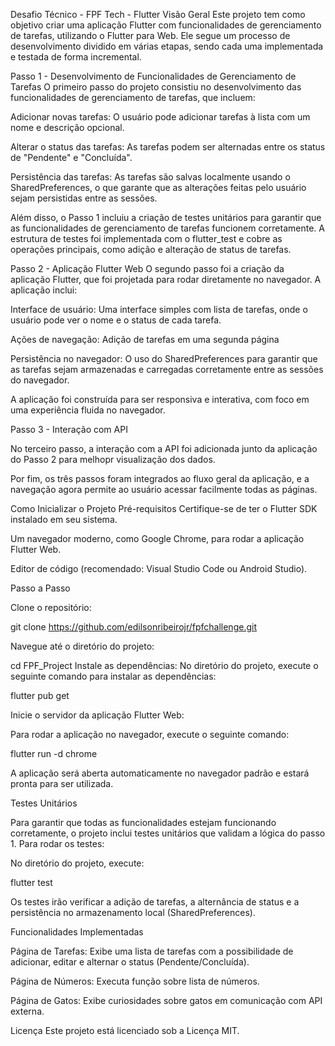 Desafio Técnico - FPF Tech - Flutter
Visão Geral
Este projeto tem como objetivo criar uma aplicação Flutter com funcionalidades de gerenciamento de tarefas, utilizando o Flutter para Web. Ele segue um processo de desenvolvimento dividido em várias etapas, sendo cada uma implementada e testada de forma incremental.

Passo 1 - Desenvolvimento de Funcionalidades de Gerenciamento de Tarefas
O primeiro passo do projeto consistiu no desenvolvimento das funcionalidades de gerenciamento de tarefas, que incluem:

Adicionar novas tarefas: O usuário pode adicionar tarefas à lista com um nome e descrição opcional.

Alterar o status das tarefas: As tarefas podem ser alternadas entre os status de "Pendente" e "Concluída".

Persistência das tarefas: As tarefas são salvas localmente usando o SharedPreferences, o que garante que as alterações feitas pelo usuário sejam persistidas entre as sessões.

Além disso, o Passo 1 incluiu a criação de testes unitários para garantir que as funcionalidades de gerenciamento de tarefas funcionem corretamente. A estrutura de testes foi implementada com o flutter_test e cobre as operações principais, como adição e alteração de status de tarefas.

Passo 2 - Aplicação Flutter Web
O segundo passo foi a criação da aplicação Flutter, que foi projetada para rodar diretamente no navegador. A aplicação inclui:

Interface de usuário: Uma interface simples com lista de tarefas, onde o usuário pode ver o nome e o status de cada tarefa.

Ações de navegação: Adição de tarefas em uma segunda página

Persistência no navegador: O uso do SharedPreferences para garantir que as tarefas sejam armazenadas e carregadas corretamente entre as sessões do navegador.

A aplicação foi construída para ser responsiva e interativa, com foco em uma experiência fluida no navegador.

Passo 3 - Interação com API

No terceiro passo, a interação com a API foi adicionada junto da aplicação do Passo 2 para melhopr visualização dos dados.

Por fim, os três passos foram integrados ao fluxo geral da aplicação, e a navegação agora permite ao usuário acessar facilmente todas as páginas.


Como Inicializar o Projeto
Pré-requisitos
Certifique-se de ter o Flutter SDK instalado em seu sistema.

Um navegador moderno, como Google Chrome, para rodar a aplicação Flutter Web.

Editor de código (recomendado: Visual Studio Code ou Android Studio).

Passo a Passo

Clone o repositório:

git clone https://github.com/edilsonribeirojr/fpfchallenge.git

Navegue até o diretório do projeto:

cd FPF_Project
Instale as dependências:
No diretório do projeto, execute o seguinte comando para instalar as dependências:

flutter pub get

Inicie o servidor da aplicação Flutter Web:

Para rodar a aplicação no navegador, execute o seguinte comando:

flutter run -d chrome

A aplicação será aberta automaticamente no navegador padrão e estará pronta para ser utilizada.

Testes Unitários

Para garantir que todas as funcionalidades estejam funcionando corretamente, o projeto inclui testes unitários que validam a lógica do passo 1. Para rodar os testes:

No diretório do projeto, execute:

flutter test

Os testes irão verificar a adição de tarefas, a alternância de status e a persistência no armazenamento local (SharedPreferences).

Funcionalidades Implementadas

Página de Tarefas: Exibe uma lista de tarefas com a possibilidade de adicionar, editar e alternar o status (Pendente/Concluída).

Página de Números: Executa função sobre lista de números.

Página de Gatos: Exibe curiosidades sobre gatos em comunicação com API externa.

Licença
Este projeto está licenciado sob a Licença MIT.

